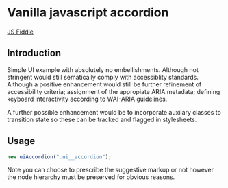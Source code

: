 # Vanilla javascript accordion

[JS Fiddle](https://jsfiddle.net/jonathanbrincat/c1h6487k/171/)

## Introduction
Simple UI example with absolutely no embellishments. Although not stringent would still sematically comply with accessiblity standards. Although a positive enhancement would still be further refinement of accessibility criteria; assignment of the appropiate ARIA metadata; defining keyboard interactivity according to WAI-ARIA guidelines.

A further possible enhancement would be to incorporate auxilary classes to transition state so these can be tracked and flagged in stylesheets.

## Usage

```javascript
new uiAccordion(".ui__accordion");
```

Note you can choose to prescribe the suggestive markup or not however the node hierarchy must be preserved for obvious reasons.

